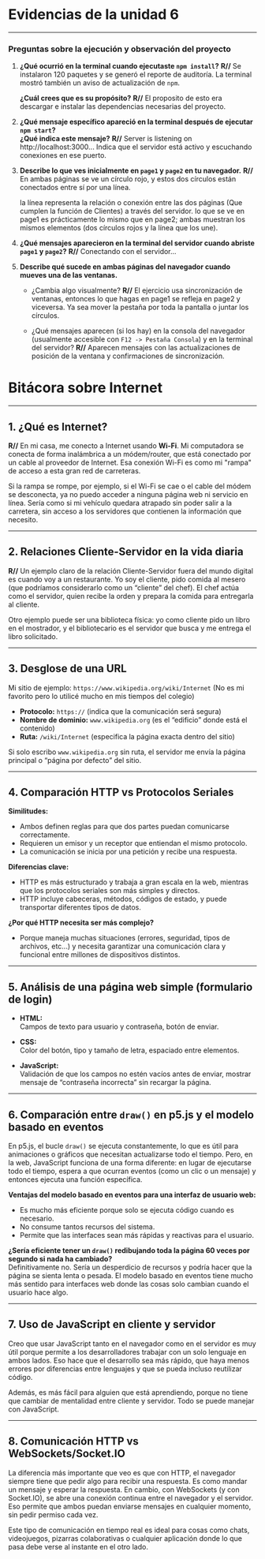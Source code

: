 # Evidencias de la unidad 6
---

### Preguntas sobre la ejecución y observación del proyecto

1. **¿Qué ocurrió en la terminal cuando ejecutaste `npm install`?** **R//** Se instalaron 120 paquetes y se generó el reporte de auditoría. La terminal mostró también un aviso de actualización de `npm`. 

   **¿Cuál crees que es su propósito?** **R//** El proposito de esto era descargar e instalar las dependencias necesarias del proyecto.

2. **¿Qué mensaje específico apareció en la terminal después de ejecutar `npm start`?**  
   **¿Qué indica este mensaje?**
   **R//** Server is listening on http://localhost:3000... Indica que el servidor está activo y escuchando conexiones en ese puerto.

4. **Describe lo que ves inicialmente en `page1` y `page2` en tu navegador.**
   **R//** En ambas páginas se ve un círculo rojo, y estos dos círculos están conectados entre sí por una línea.

   la línea representa la relación o conexión entre las dos páginas (Que cumplen la función de Clientes) a través del servidor.
   lo que se ve en page1 es prácticamente lo mismo que en page2; ambas muestran los mismos elementos (dos círculos rojos y la línea que los une).
   
6. **¿Qué mensajes aparecieron en la terminal del servidor cuando abriste `page1` y `page2`?**
   **R//** Conectando con el servidor...

7. **Describe qué sucede en ambas páginas del navegador cuando mueves una de las ventanas.**  
   - ¿Cambia algo visualmente? **R//** El ejercicio usa sincronización de ventanas, entonces lo que hagas en page1 se refleja en page2 y viceversa. Ya sea mover la pestaña por toda la pantalla o juntar los círculos.
     
   - ¿Qué mensajes aparecen (si los hay) en la consola del navegador (usualmente accesible con `F12 -> Pestaña Consola`) y en la terminal del servidor? **R//** Aparecen mensajes con las actualizaciones de posición de la ventana y confirmaciones de sincronización.

# Bitácora sobre Internet
---

## 1. **¿Qué es Internet?**
**R//** En mi casa, me conecto a Internet usando **Wi-Fi**. Mi computadora se conecta de forma inalámbrica a un módem/router, que está conectado por un cable al proveedor de Internet. Esa conexión Wi-Fi es como mi "rampa" de acceso a esta gran red de carreteras.

Si la rampa se rompe, por ejemplo, si el Wi-Fi se cae o el cable del módem se desconecta, ya no puedo acceder a ninguna página web ni servicio en línea. Sería como si mi vehículo quedara atrapado sin poder salir a la carretera, sin acceso a los servidores que contienen la información que necesito.

---

## 2. Relaciones Cliente-Servidor en la vida diaria
**R//** Un ejemplo claro de la relación Cliente-Servidor fuera del mundo digital es cuando voy a un restaurante. Yo soy el cliente, pido comida al mesero (que podríamos considerarlo como un “cliente” del chef). El chef actúa como el servidor, quien recibe la orden y prepara la comida para entregarla al cliente.

Otro ejemplo puede ser una biblioteca física: yo como cliente pido un libro en el mostrador, y el bibliotecario es el servidor que busca y me entrega el libro solicitado.

---

## 3. Desglose de una URL

Mi sitio de ejemplo: `https://www.wikipedia.org/wiki/Internet` (No es mi favorito pero lo utilicé mucho en mis tiempos del colegio)

- **Protocolo:** `https://` (indica que la comunicación será segura)
- **Nombre de dominio:** `www.wikipedia.org` (es el “edificio” donde está el contenido)
- **Ruta:** `/wiki/Internet` (especifica la página exacta dentro del sitio)

Si solo escribo `www.wikipedia.org` sin ruta, el servidor me envía la página principal o “página por defecto” del sitio.

---

## 4. Comparación HTTP vs Protocolos Seriales

**Similitudes:**
- Ambos definen reglas para que dos partes puedan comunicarse correctamente.
- Requieren un emisor y un receptor que entiendan el mismo protocolo.
- La comunicación se inicia por una petición y recibe una respuesta.

**Diferencias clave:**
- HTTP es más estructurado y trabaja a gran escala en la web, mientras que los protocolos seriales son más simples y directos.
- HTTP incluye cabeceras, métodos, códigos de estado, y puede transportar diferentes tipos de datos.

**¿Por qué HTTP necesita ser más complejo?**
- Porque maneja muchas situaciones (errores, seguridad, tipos de archivos, etc...) y necesita garantizar una comunicación clara y funcional entre millones de dispositivos distintos.

---

## 5. Análisis de una página web simple (formulario de login)

- **HTML:**  
  Campos de texto para usuario y contraseña, botón de enviar.

- **CSS:**  
  Color del botón, tipo y tamaño de letra, espaciado entre elementos.

- **JavaScript:**  
  Validación de que los campos no estén vacíos antes de enviar, mostrar mensaje de “contraseña incorrecta” sin recargar la página.

---

## 6. Comparación entre `draw()` en p5.js y el modelo basado en eventos

En p5.js, el bucle `draw()` se ejecuta constantemente, lo que es útil para animaciones o gráficos que necesitan actualizarse todo el tiempo. Pero, en la web, JavaScript funciona de una forma diferente: en lugar de ejecutarse todo el tiempo, espera a que ocurran eventos (como un clic o un mensaje) y entonces ejecuta una función específica.

**Ventajas del modelo basado en eventos para una interfaz de usuario web:**
- Es mucho más eficiente porque solo se ejecuta código cuando es necesario.
- No consume tantos recursos del sistema.
- Permite que las interfaces sean más rápidas y reactivas para el usuario.

**¿Sería eficiente tener un `draw()` redibujando toda la página 60 veces por segundo si nada ha cambiado?**  
Definitivamente no. Sería un desperdicio de recursos y podría hacer que la página se sienta lenta o pesada. El modelo basado en eventos tiene mucho más sentido para interfaces web donde las cosas solo cambian cuando el usuario hace algo.

---

## 7. Uso de JavaScript en cliente y servidor

Creo que usar JavaScript tanto en el navegador como en el servidor es muy útil porque permite a los desarrolladores trabajar con un solo lenguaje en ambos lados. Eso hace que el desarrollo sea más rápido, que haya menos errores por diferencias entre lenguajes y que se pueda incluso reutilizar código.

Además, es más fácil para alguien que está aprendiendo, porque no tiene que cambiar de mentalidad entre cliente y servidor. Todo se puede manejar con JavaScript.

---

## 8. Comunicación HTTP vs WebSockets/Socket.IO

La diferencia más importante que veo es que con HTTP, el navegador siempre tiene que pedir algo para recibir una respuesta. Es como mandar un mensaje y esperar la respuesta. En cambio, con WebSockets (y con Socket.IO), se abre una conexión continua entre el navegador y el servidor. Eso permite que ambos puedan enviarse mensajes en cualquier momento, sin pedir permiso cada vez.

Este tipo de comunicación en tiempo real es ideal para cosas como chats, videojuegos, pizarras colaborativas o cualquier aplicación donde lo que pasa debe verse al instante en el otro lado.



